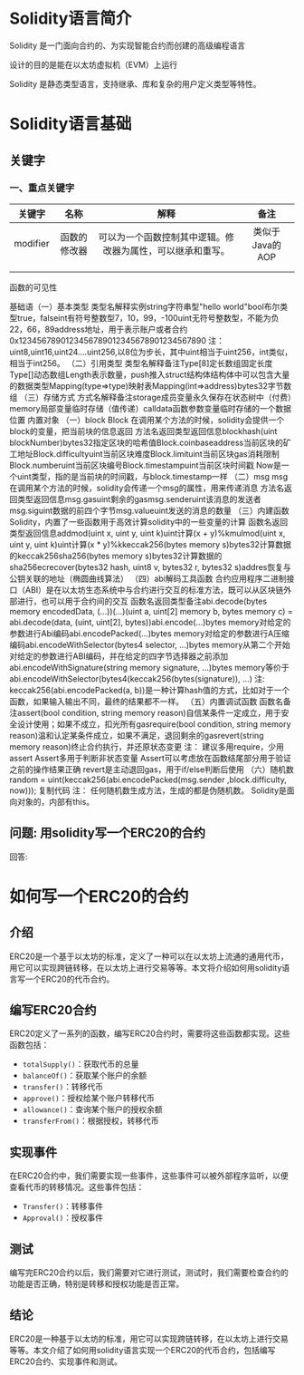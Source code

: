 # Solidity语言简介

  Solidity 是一门面向合约的、为实现智能合约而创建的高级编程语言

  设计的目的是能在以太坊虚拟机（EVM）上运行

  Solidity 是静态类型语言，支持继承、库和复杂的用户定义类型等特性。



# Solidity语言基础

## 关键字

### 一、重点关键字

|  关键字  |     名称     |                            解释                            |      备注       |
| :------: | :----------: | :--------------------------------------------------------: | :-------------: |
| modifier | 函数的修改器 | 可以为一个函数控制其中逻辑。修改器为属性，可以继承和重写。 | 类似于Java的AOP |
|          |              |                                                            |                 |
|          |              |                                                            |                 |

函数的可见性







基础语（一）基本类型
类型名解释实例string字符串型"hello world"bool布尔类型true，falseint有符号整数型7，10，99，-100uint无符号整数型，不能为负22，66，89address地址，用于表示账户或者合约0x1234567890123456789012345678901234567890
注：uint8,uint16,uint24….uint256,以8位为步长，其中uint相当于uint256，int类似，相当于int256。
（二）引用类型
类型名解释备注Type[8]定长数组固定长度Type[]动态数组Length表示数量，push推入struct结构体结构体中可以包含大量的数据类型Mapping(type=>type)映射表Mapping(int=>address)bytes32字节数组
（三）存储方式
方式名解释备注storage成员变量永久保存在状态树中（付费）memory局部变量临时存储（值传递）calldata函数参数变量临时存储的一个数据位置
内置对象
（一）block
Block 在调用某个方法的时候，solidity会提供一个block的变量，把当前块的信息返回
方法名返回类型返回信息blockhash(uint blockNumber)bytes32指定区块的哈希值Block.coinbaseaddress当前区块的矿工地址Block.difficultyuint当前区块难度Block.limituint当前区块gas消耗限制Block.numberuint当前区块编号Block.timestampuint当前区块时间戳
Now是一个uint类型，指的是当前块的时间戳，与block.timestamp一样
（二）msg
msg 在调用某个方法的时候，solidity会传递一个msg的属性，用来传递消息
方法名返回类型返回信息msg.gasuint剩余的gasmsg.senderuint该消息的发送者msg.siguint数据的前四个字节msg.valueuint发送的消息的数量
（三）内建函数
Solidity，内置了一些函数用于高效计算solidity中的一些变量的计算
函数名返回类型返回信息addmod(uint x, uint y, uint k)uint计算(x + y)%kmulmod(uint x, uint y, uint k)uint计算(x * y)%kkeccak256(bytes memory s)bytes32计算数据的keccak256sha256(bytes memory s)bytes32计算数据的sha256ecrecover(bytes32 hash, uint8 v, bytes32 r, bytes32 s)addres恢复与公钥关联的地址（椭圆曲线算法）
（四）abi解码工具函数
合约应用程序二进制接口（ABI）是在以太坊生态系统中与合约进行交互的标准方法，既可以从区块链外部进行，也可以用于合约间的交互
函数名返回类型备注abi.decode(bytes memory encodedData, (...))(...)(uint a, uint[2] memory b, bytes memory c) = abi.decode(data, (uint, uint[2], bytes))abi.encode(...)bytes memory对给定的参数进行Abi编码abi.encodePacked(...)bytes memory对给定的参数进行A压缩编码abi.encodeWithSelector(bytes4 selector, ...)bytes memory从第二个开始对给定的参数进行ABI编码，并在给定的四字节选择器之前添加abi.encodeWithSignature(string memory signature, ...)bytes memory等价于abi.encodeWithSelector(bytes4(keccak256(bytes(signature)), ...)
注: keccak256(abi.encodePacked(a, b))是一种计算hash值的方式，比如对于一个函数，如果输入输出不同，最终的结果都不一样。
（五）内置调试函数
函数名备注assert(bool condition, string memory reason)自信某条件一定成立，用于安全设计使用；如果不成立，扣光所有gasrequire(bool condition, string memory reason)温和认定某条件成立，如果不满足，退回剩余的gasrevert(string memory reason)终止合约执行，并还原状态变更
注：
建议多用require，少用assert
Assert多用于判断非状态变量
Assert可以考虑放在函数结尾部分用于验证之前的操作结果正确
revert是主动退回gas，用于if/else判断后使用
（六）随机数
random = uint(keccak256(abi.encodePacked(msg.sender ,block.difficulty, now)));
复制代码
注：
任何随机数生成方法，生成的都是伪随机数。
Solidity是面向对象的，内部有this。







##
问题: 用solidity写一个ERC20的合约
------------------------------
回答: 
# 如何写一个ERC20的合约
## 介绍
ERC20是一个基于以太坊的标准，定义了一种可以在以太坊上流通的通用代币，用它可以实现跨链转移，在以太坊上进行交易等等。本文将介绍如何用solidity语言写一个ERC20的代币合约。
## 编写ERC20合约
ERC20定义了一系列的函数，编写ERC20合约时，需要将这些函数都实现。这些函数包括：
- `totalSupply()`：获取代币的总量
- `balanceOf()`：获取某个账户的余额
- `transfer()`：转移代币
- `approve()`：授权给某个账户转移代币
- `allowance()`：查询某个账户的授权余额
- `transferFrom()`：根据授权，转移代币

## 实现事件
在ERC20合约中，我们需要实现一些事件，这些事件可以被外部程序监听，以便查看代币的转移情况。这些事件包括：
- `Transfer()`：转移事件
- `Approval()`：授权事件

## 测试
编写完ERC20合约以后，我们需要对它进行测试，测试时，我们需要检查合约的功能是否正确，特别是转移和授权功能是否正常。

## 结论
ERC20是一种基于以太坊的标准，用它可以实现跨链转移，在以太坊上进行交易等等。本文介绍了如何用solidity语言实现一个ERC20的代币合约，包括编写ERC20合约、实现事件和测试。
